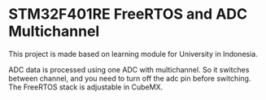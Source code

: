 # STM32F401RE FreeRTOS and ADC Multichannel    
This project is made based on learning module for University in Indonesia.  

ADC data is processed using one ADC with multichannel. So it switches between channel, and you need to turn off the adc pin before switching.  
The FreeRTOS stack is adjustable in CubeMX.


